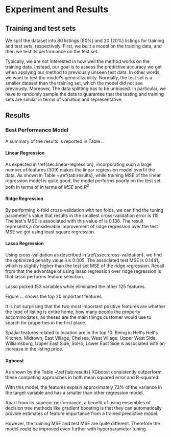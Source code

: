 # Experiment and Results

<!--Structure suggested-->



## Training and test sets



<!--What is generability and why it matters?-->

We split the dataset into 80 listings (80%) and 20 (20%) listings for training and test sets, respectively.  First, we built a model on the training data, and then we test its performance on the test set.

Typically, we are not interested in how well the method works on the training data. Instead, our goal is to assess the predictive accuracy we get when applying our method to previously unseen test data. In other words, we want to test the model's generalizability.
Normally, the test set is a smaller dataset than the training set, which the model did not see previously.  Moreover, The data splitting has to be unbiased. In particular, we have to randomly sample the data to guarantee that the testing and training sets are similar in terms of variation and representative.

<!--Talk about scikit learn train_test_split function-->



## Results



### Best Performance Model

A summary of the results is reported in Table ..



#### Linear Regression

As expected in \ref{sec:linear-regression}, incorporating such a large number of features (309) makes the linear regression model overfit the data. As shown in Table ~\ref{tab:results}, while training MSE of the linear regression model is quite good, the model performs poorly on the test set both in terms of   in terms of $MSE$ and $R^2$

#### Ridge Regression

By performing k-fold cross-validation with ten folds, we can find the tuning parameter's value that results in the smallest cross-validation error is 115. The test's MSE is associated with this value of  is 0.138.  The result represents a considerable improvement of ridge regression over the test MSE we got using least square regression.



#### Lasso Regression

Using cross-validation as described in \ref{ssec:cross-validation}, we find the optimized penalty value $\lambda$is 0.005. The associated test MSE is 0.1441, which is slightly higher than the test set MSE of the ridge regression.
Recall from that the advantage of using lasso regression over ridge regression is that lasso performs feature selection.

Lasso picked 153 variables while eliminated the other 125 features.

Figure ... shows the top 20 important features


It is not surprising that the two most important positive features are whether the type of listing is entire home, how many people the property accommodates, as theses are the main things customer would use  to search for properties in the first place.

Spatial features related to location are in the top 10.  Being in Hell's Hell's Kitchen,
Midtown, East Village, Chelsea, West Village, Upper West Side, Williamsburg,
Upper East Side, SoHo, Lower East Side is associated with an increase in the listing price.





#### Xgboost
As shown by the Table ~\ref{tab:results} XGboost consistently outperform these competing approaches in both mean squared error and R-squared. 

With this model, the features explain approximately 73% of the variance in the target variable and has a smaller than other regression model.



Apart from its superior performance, a benefit of using ensembles of decision tree methods like gradient boosting is that they can automatically provide estimates of feature importance from a trained predictive model. 





However, the training MSE and test MSE are quite different. Therefore the model could be improved even further with hyperparameter tuning.


